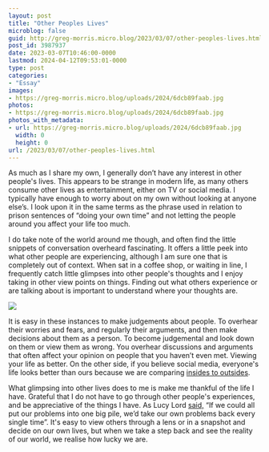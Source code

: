 ```yaml
---
layout: post
title: "Other Peoples Lives"
microblog: false
guid: http://greg-morris.micro.blog/2023/03/07/other-peoples-lives.html
post_id: 3987937
date: 2023-03-07T10:46:00-0000
lastmod: 2024-04-12T09:53:01-0000
type: post
categories:
- "Essay"
images:
- https://greg-morris.micro.blog/uploads/2024/6dcb89faab.jpg
photos:
- https://greg-morris.micro.blog/uploads/2024/6dcb89faab.jpg
photos_with_metadata:
- url: https://greg-morris.micro.blog/uploads/2024/6dcb89faab.jpg
  width: 0
  height: 0
url: /2023/03/07/other-peoples-lives.html
---
```

As much as I share my own, I generally don’t have any interest in other people's lives. This appears to be strange in modern life, as many others consume other lives as entertainment, either on TV or social media. I typically have enough to worry about on my own without looking at anyone else’s. I look upon it in the same terms as the phrase used in relation to prison sentences of “doing your own time” and not letting the people around you affect your life too much.

I do take note of the world around me though, and often find the little snippets of conversation overheard fascinating. It offers a little peek into what other people are experiencing, although I am sure one that is completely out of context. When sat in a coffee shop, or waiting in line, I frequently catch little glimpses into other people's thoughts and I enjoy taking in other view points on things. Finding out what others experience or are talking about is important to understand where your thoughts are.

![](https://greg-morris.micro.blog/uploads/2024/6dcb89faab.jpg)

It is easy in these instances to make judgements about people. To overhear their worries and fears, and regularly their arguments, and then make decisions about them as a person. To become judgemental and look down on them or view them as wrong. You overhear discussions and arguments that often affect your opinion on people that you haven’t even met. Viewing your life as better. On the other side, if you believe social media, everyone's life looks better than ours because we are comparing [insides to outsides](/2021/05/31/insides-vs-outsides.html). 

What glimpsing into other lives does to me is make me thankful of the life I have. Grateful that I do not have to go through other people's experiences, and be appreciative of the things I have. As Lucy Lord [said,](https://www.rte.ie/lifestyle/living/2020/1224/1185962-extract-not-a-life-coach-by-james-smith/) “If we could all put our problems into one big pile, we’d take our own problems back every single time”. It's easy to view others through a lens or in a snapshot and decide on our own lives, but when we take a step back and see the reality of our world, we realise how lucky we are.
